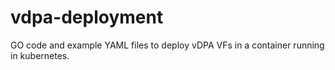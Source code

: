 # vdpa-deployment
GO code and example YAML files to deploy vDPA VFs in a container running in kubernetes.
